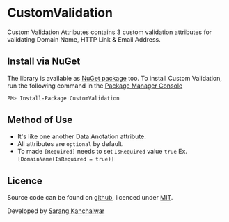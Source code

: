 # CustomValidation
Custom Validation Attributes contains 3 custom validation attributes for validating Domain Name, HTTP Link & Email Address. 

## Install via NuGet
The library is available as [NuGet package](https://www.nuget.org/packages/CustomValidation) too.
To install Custom Validation, run the following command in the [Package Manager Console](https://docs.nuget.org/docs/start-here/using-the-package-manager-console)

```bash
PM> Install-Package CustomValidation
```
## Method of Use
* It's like one another Data Anotation attribute.
* All attributes are `optional` by default.
* To made `[Required]` needs to set `IsRequired` value `true` Ex. `[DomainName(IsRequired = true)]`

## Licence

Source code can be found on [github](https://github.com/sarangkanchalwar/CustomValidation), licenced under [MIT](http://opensource.org/licenses/mit-license.php).

Developed by [Sarang Kanchalwar](https://stackoverflow.com/users/5756211/sarangk?tab=profile)
